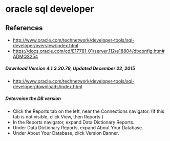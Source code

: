 # oracle sql developer

## References
* http://www.oracle.com/technetwork/developer-tools/sql-developer/overview/index.html
* https://docs.oracle.com/cd/E17781_01/server.112/e18804/dbconfig.htm#ADMQS254

##### Download Version 4.1.3.20.78, Updated December 22, 2015
* http://www.oracle.com/technetwork/developer-tools/sql-developer/downloads/index.html

##### Determine the DB version
* Click the Reports tab on the left, near the Connections navigator. (If this tab is not visible, click View, then Reports.)
* In the Reports navigator, expand Data Dictionary Reports.
* Under Data Dictionary Reports, expand About Your Database.
* Under About Your Database, click Version Banner.

